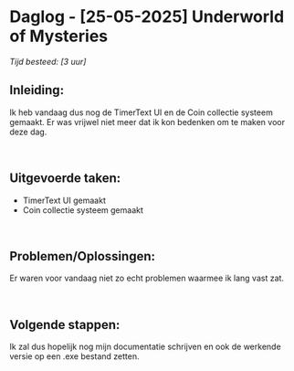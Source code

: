 # Daglog - [25-05-2025] Underworld of Mysteries

_Tijd besteed: [3 uur]_

## Inleiding:

Ik heb vandaag dus nog de TimerText UI en de Coin collectie systeem gemaakt. Er was vrijwel niet meer dat ik kon bedenken om te maken voor deze dag.

<br>

## **Uitgevoerde taken:**
- TimerText UI gemaakt
- Coin collectie systeem gemaakt


<br>

## **Problemen/Oplossingen:**

Er waren voor vandaag niet zo echt problemen waarmee ik lang vast zat.

<br>

## **Volgende stappen:**

Ik zal dus hopelijk nog mijn documentatie schrijven en ook de werkende versie op een .exe bestand zetten.
